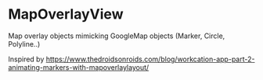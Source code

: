 # MapOverlayView
Map overlay objects mimicking GoogleMap objects (Marker, Circle, Polyline..)


Inspired by https://www.thedroidsonroids.com/blog/workcation-app-part-2-animating-markers-with-mapoverlaylayout/ 
